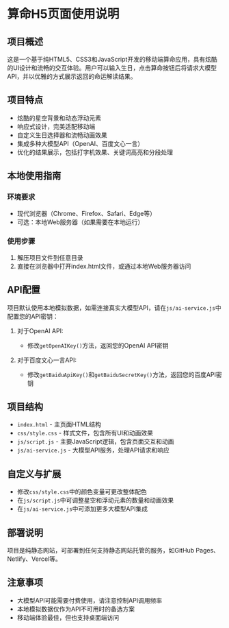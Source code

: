 # 算命H5页面使用说明

## 项目概述
这是一个基于纯HTML5、CSS3和JavaScript开发的移动端算命应用，具有炫酷的UI设计和流畅的交互体验。用户可以输入生日，点击算命按钮后将请求大模型API，并以优雅的方式展示返回的命运解读结果。

## 项目特点
- 炫酷的星空背景和动态浮动元素
- 响应式设计，完美适配移动端
- 自定义生日选择器和流畅动画效果
- 集成多种大模型API（OpenAI、百度文心一言）
- 优化的结果展示，包括打字机效果、关键词高亮和分段处理

## 本地使用指南

### 环境要求
- 现代浏览器（Chrome、Firefox、Safari、Edge等）
- 可选：本地Web服务器（如果需要在本地运行）

### 使用步骤
1. 解压项目文件到任意目录
2. 直接在浏览器中打开index.html文件，或通过本地Web服务器访问

## API配置
项目默认使用本地模拟数据，如需连接真实大模型API，请在`js/ai-service.js`中配置您的API密钥：

1. 对于OpenAI API:
   - 修改`getOpenAIKey()`方法，返回您的OpenAI API密钥

2. 对于百度文心一言API:
   - 修改`getBaiduApiKey()`和`getBaiduSecretKey()`方法，返回您的百度API密钥

## 项目结构
- `index.html` - 主页面HTML结构
- `css/style.css` - 样式文件，包含所有UI和动画效果
- `js/script.js` - 主要JavaScript逻辑，包含页面交互和动画
- `js/ai-service.js` - 大模型API服务，处理API请求和响应

## 自定义与扩展
- 修改`css/style.css`中的颜色变量可更改整体配色
- 在`js/script.js`中可调整星空和浮动元素的数量和动画效果
- 在`js/ai-service.js`中可添加更多大模型API集成

## 部署说明
项目是纯静态网站，可部署到任何支持静态网站托管的服务，如GitHub Pages、Netlify、Vercel等。

## 注意事项
- 大模型API可能需要付费使用，请注意控制API调用频率
- 本地模拟数据仅作为API不可用时的备选方案
- 移动端体验最佳，但也支持桌面端访问
